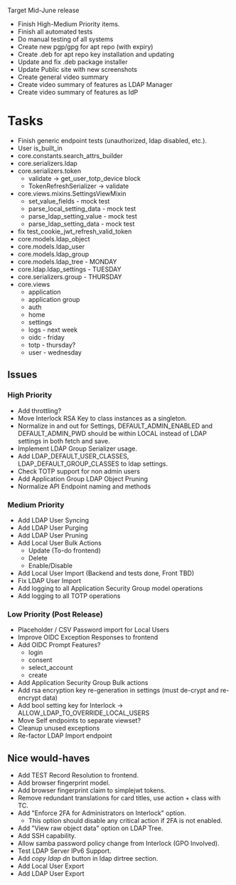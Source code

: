 Target Mid-June release
* Finish High-Medium Priority items.
* Finish all automated tests
* Do manual testing of all systems
* Create new pgp/gpg for apt repo (with expiry)
* Create .deb for apt repo key installation and updating
* Update and fix .deb package installer
* Update Public site with new screenshots
* Create general video summary
* Create video summary of features as LDAP Manager
* Create video summary of features as IdP

# Tasks
* Finish generic endpoint tests (unauthorized, ldap disabled, etc.).
* User is_built_in <d>
* core.constants.search_attrs_builder
* core.serializers.ldap <d>
* core.serializers.token
	* validate -> get_user_totp_device block
	* TokenRefreshSerializer -> validate
* core.views.mixins.SettingsViewMixin
	* set_value_fields - mock test
	* parse_local_setting_data - mock test
	* parse_ldap_setting_value - mock test
	* parse_ldap_setting_data - mock test
* fix test_cookie_jwt_refresh_valid_token <d>
* core.models.ldap_object <d>
* core.models.ldap_user <d>
* core.models.ldap_group <d>
* core.models.ldap_tree - MONDAY <d>
* core.ldap.ldap_settings - TUESDAY <d>
* core.serializers.group - THURSDAY <d>
* core.views
	* application <d>
	* application group <d>
	* auth <d>
	* home <d>
	* settings <d>
	* logs - next week <d>
	* oidc - friday <d>
	* totp - thursday? <d>
	* user - wednesday <d>

## Issues
### High Priority
* Add throttling?
* Move Interlock RSA Key to class instances as a singleton. <d>
* Normalize in and out for Settings, DEFAULT_ADMIN_ENABLED and DEFAULT_ADMIN_PWD
	should be within LOCAL instead of LDAP settings in both fetch and save.
* Implement LDAP Group Serializer usage.
* Add LDAP_DEFAULT_USER_CLASSES, LDAP_DEFAULT_GROUP_CLASSES to ldap settings.
* Check TOTP support for non admin users
* Add Application Group LDAP Object Pruning
* Normalize API Endpoint naming and methods <d>

### Medium Priority
* Add LDAP User Syncing <d>
* Add LDAP User Purging <d>
* Add LDAP User Pruning <d>
* Add Local User Bulk Actions
	* Update (To-do frontend)
	* Delete <d>
	* Enable/Disable <d>
* Add Local User Import (Backend and tests done, Front TBD)
* Fix LDAP User Import
* Add logging to all Application Security Group model operations
* Add logging to all TOTP operations

### Low Priority (Post Release)
* Placeholder / CSV Password import for Local Users
* Improve OIDC Exception Responses to frontend
* Add OIDC Prompt Features?
	* login <d>
	* consent <d>
	* select_account <n>
	* create <n>
* Add Application Security Group Bulk actions
* Add rsa encryption key re-generation in settings (must de-crypt and re-encrypt data)
* Add bool setting key for Interlock -> ALLOW_LDAP_TO_OVERRIDE_LOCAL_USERS
* Move Self endpoints to separate viewset?
* Cleanup unused exceptions
* Re-factor LDAP Import endpoint

## Nice would-haves
* Add TEST Record Resolution to frontend.
* Add browser fingerprint model.
* Add browser fingerprint claim to simplejwt tokens.
* Remove redundant translations for card titles, use action + class with TC.
* Add "Enforce 2FA for Administrators on Interlock" option.
	* This option should disable any critical action if 2FA is not enabled.
* Add "View raw object data" option on LDAP Tree.
* Add SSH capability.
* Allow samba password policy change from Interlock (GPO Involved).
* Test LDAP Server IPv6 Support.
* Add *copy ldap dn* button in ldap dirtree section.
* Add Local User Export
* Add LDAP User Export
